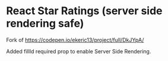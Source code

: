 # React Star Ratings (server side rendering safe)

Fork of https://codepen.io/ekeric13/project/full/DkJYpA/

Added fillId required prop to enable Server Side Rendering.
